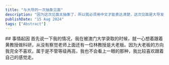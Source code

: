 ```yaml
---
title: "与大导的一次抽象见面"
description: "因为这次见面太抽象了，所以我必须用中文才能表达清楚，这次见面是大导发起的，但是学姐的一顿操作让我感觉有些抽象。"
publishDate: "15 Aug 2024"
tags: ["Abstract"]
---
```

## 事情起因
首先说一下我的情况，我在被澳门大学录取的时候，就一心想着跟着黄教授做科研，从没有察觉老师上面还有一位林教授是大老板。因为大老板的方向我完全不喜欢，属于是不管等级再高，我也不会看上一眼的那种，我比较喜欢跟着自己的感觉走。
